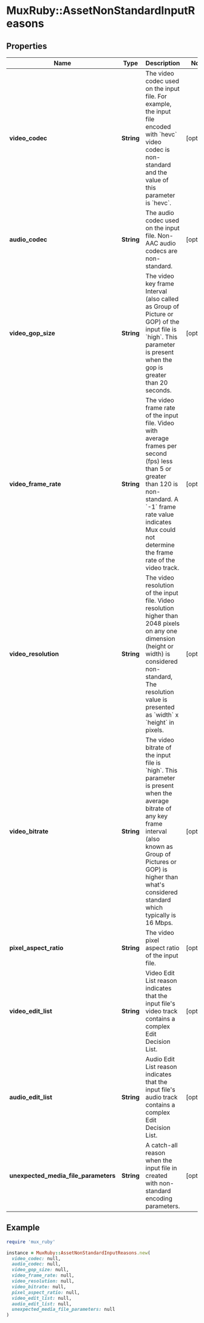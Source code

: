 # MuxRuby::AssetNonStandardInputReasons

## Properties

| Name | Type | Description | Notes |
| ---- | ---- | ----------- | ----- |
| **video_codec** | **String** | The video codec used on the input file. For example, the input file encoded with &#x60;hevc&#x60; video codec is non-standard and the value of this parameter is &#x60;hevc&#x60;. | [optional] |
| **audio_codec** | **String** | The audio codec used on the input file. Non-AAC audio codecs are non-standard. | [optional] |
| **video_gop_size** | **String** | The video key frame Interval (also called as Group of Picture or GOP) of the input file is &#x60;high&#x60;. This parameter is present when the gop is greater than 20 seconds. | [optional] |
| **video_frame_rate** | **String** | The video frame rate of the input file. Video with average frames per second (fps) less than 5 or greater than 120 is non-standard. A &#x60;-1&#x60; frame rate value indicates Mux could not determine the frame rate of the video track. | [optional] |
| **video_resolution** | **String** | The video resolution of the input file. Video resolution higher than 2048 pixels on any one dimension (height or width) is considered non-standard, The resolution value is presented as &#x60;width&#x60; x &#x60;height&#x60; in pixels. | [optional] |
| **video_bitrate** | **String** | The video bitrate of the input file is &#x60;high&#x60;. This parameter is present when the average bitrate of any key frame interval (also known as Group of Pictures or GOP) is higher than what&#39;s considered standard which typically is 16 Mbps. | [optional] |
| **pixel_aspect_ratio** | **String** | The video pixel aspect ratio of the input file. | [optional] |
| **video_edit_list** | **String** | Video Edit List reason indicates that the input file&#39;s video track contains a complex Edit Decision List. | [optional] |
| **audio_edit_list** | **String** | Audio Edit List reason indicates that the input file&#39;s audio track contains a complex Edit Decision List. | [optional] |
| **unexpected_media_file_parameters** | **String** | A catch-all reason when the input file in created with non-standard encoding parameters. | [optional] |

## Example

```ruby
require 'mux_ruby'

instance = MuxRuby::AssetNonStandardInputReasons.new(
  video_codec: null,
  audio_codec: null,
  video_gop_size: null,
  video_frame_rate: null,
  video_resolution: null,
  video_bitrate: null,
  pixel_aspect_ratio: null,
  video_edit_list: null,
  audio_edit_list: null,
  unexpected_media_file_parameters: null
)
```

